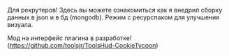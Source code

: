 Для рекрутеров! 
Здесь вы можете ознакомиться как я внедрил сборку данных в json и в бд (mongodb). 
Режим с ресурспаком для улучшения визуала. 

Мод на интерфейс плагина в разработке! (https://github.com/toolsjr/ToolsHud-CookieTycoon)

